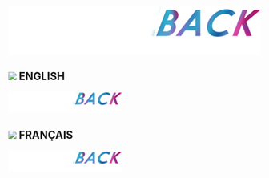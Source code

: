 ![GitHub Logo](https://github.com/LeGitHubDeTai/AnimeBack/blob/main/assets/logo%20white.png?raw=true)

## <img src="https://emojipedia-us.s3.dualstack.us-west-1.amazonaws.com/thumbs/120/joypixels/257/flag-united-kingdom_1f1ec-1f1e7.png" width="2%"> ENGLISH

<img src="https://github.com/LeGitHubDeTai/AnimeBack/blob/main/assets/logo%20white.png?raw=true" width="45%"></img>

## <img src="https://emojipedia-us.s3.dualstack.us-west-1.amazonaws.com/thumbs/120/joypixels/257/flag-france_1f1eb-1f1f7.png" width="2%"> FRANÇAIS

<img src="https://github.com/LeGitHubDeTai/AnimeBack/blob/main/assets/logo%20white.png?raw=true" width="45%"></img>
